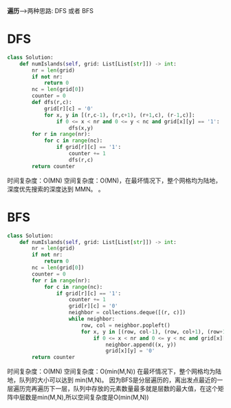 **遍历**-->两种思路: DFS 或者 BFS
# DFS

```python
class Solution:
    def numIslands(self, grid: List[List[str]]) -> int:
        nr = len(grid)
        if not nr:
            return 0
        nc = len(grid[0])
        counter = 0
        def dfs(r,c):
            grid[r][c] = '0'
            for x, y in [(r,c-1), (r,c+1), (r+1,c), (r-1,c)]:
                if 0 <= x < nr and 0 <= y < nc and grid[x][y] == '1':
                    dfs(x,y)
        for r in range(nr):
            for c in range(nc):
                if grid[r][c] == '1':
                    counter += 1
                    dfs(r,c)
        return counter
```
时间复杂度：O(MN)
空间复杂度：O(MN)，在最坏情况下，整个网格均为陆地，深度优先搜索的深度达到 MMN。
。
# BFS
```python
class Solution:
    def numIslands(self, grid: List[List[str]]) -> int:
        nr = len(grid)
        if not nr:
            return 0
        nc = len(grid[0])
        counter = 0
        for r in range(nr):
            for c in range(nc):
                if grid[r][c] == '1':
                    counter += 1
                    grid[r][c] = '0'
                    neighbor = collections.deque([(r, c)])
                    while neighbor:
                        row, col = neighbor.popleft()
                        for x, y in [(row, col-1), (row, col+1), (row+1, col), (row-1, col)]:
                            if 0 <= x < nr and 0 <= y < nc and grid[x][y] == "1":
                                neighbor.append((x, y))
                                grid[x][y] = '0'
        return counter
```
时间复杂度：O(MN)
空间复杂度：O(min(M,N))
在最坏情况下，整个网格均为陆地，队列的大小可以达到 min(M,N)。
因为BFS是分层遍历的，离出发点最近的一层遍历完再遍历下一层，队列中存放的元素数量最多就是层数的最大值，在这个矩阵中层数是min(M,N),所以空间复杂度是O(min(M,N))
